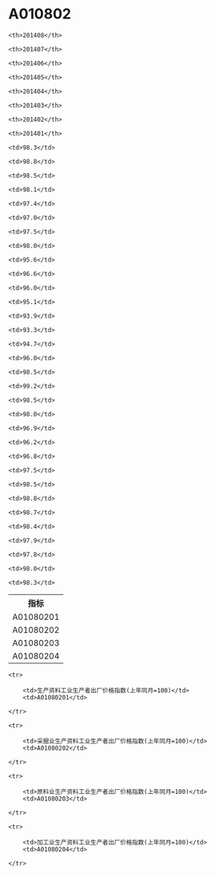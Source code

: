 A010802
======


<table>

<tr>
    <th>指标</th>
    
    <th>201408</th>
    
    <th>201407</th>
    
    <th>201406</th>
    
    <th>201405</th>
    
    <th>201404</th>
    
    <th>201403</th>
    
    <th>201402</th>
    
    <th>201401</th>
    
</tr>


<tr>
    <td>A01080201</td>
    
    <td>98.3</td>
    
    <td>98.8</td>
    
    <td>98.5</td>
    
    <td>98.1</td>
    
    <td>97.4</td>
    
    <td>97.0</td>
    
    <td>97.5</td>
    
    <td>98.0</td>
    

</tr>

<tr>
    <td>A01080202</td>
    
    <td>95.6</td>
    
    <td>96.6</td>
    
    <td>96.0</td>
    
    <td>95.1</td>
    
    <td>93.9</td>
    
    <td>93.3</td>
    
    <td>94.7</td>
    
    <td>96.0</td>
    

</tr>

<tr>
    <td>A01080203</td>
    
    <td>98.5</td>
    
    <td>99.2</td>
    
    <td>98.5</td>
    
    <td>98.0</td>
    
    <td>96.9</td>
    
    <td>96.2</td>
    
    <td>96.8</td>
    
    <td>97.5</td>
    

</tr>

<tr>
    <td>A01080204</td>
    
    <td>98.5</td>
    
    <td>98.8</td>
    
    <td>98.7</td>
    
    <td>98.4</td>
    
    <td>97.9</td>
    
    <td>97.8</td>
    
    <td>98.0</td>
    
    <td>98.3</td>
    

</tr>


</table>

<table>
    
    <tr>

        <td>生产资料工业生产者出厂价格指数(上年同月=100)</td>
        <td>A01080201</td>

    </tr>
    
    <tr>

        <td>采掘业生产资料工业生产者出厂价格指数(上年同月=100)</td>
        <td>A01080202</td>

    </tr>
    
    <tr>

        <td>原料业生产资料工业生产者出厂价格指数(上年同月=100)</td>
        <td>A01080203</td>

    </tr>
    
    <tr>

        <td>加工业生产资料工业生产者出厂价格指数(上年同月=100)</td>
        <td>A01080204</td>

    </tr>
    
</table>